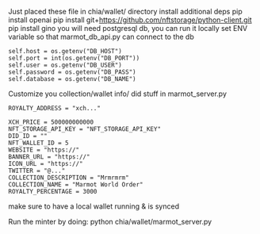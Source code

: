 Just placed these file in chia/wallet/ directory
install additional deps
pip install openai
pip install git+https://github.com/nftstorage/python-client.git
pip install gino
you will need postgresql db, you can run it locally
set ENV variable so that marmot_db_api.py can connect to the db

```self.mode = os.getenv("MODE")
self.host = os.getenv("DB_HOST")
self.port = int(os.getenv("DB_PORT"))
self.user = os.getenv("DB_USER")
self.password = os.getenv("DB_PASS")
self.database = os.getenv("DB_NAME")
```

Customize you collection/wallet info/ did stuff in marmot_server.py
```RECEIVE_ADDRESS = "xch..."
ROYALTY_ADDRESS = "xch..."

XCH_PRICE = 500000000000
NFT_STORAGE_API_KEY = "NFT_STORAGE_API_KEY"
DID_ID = ""
NFT_WALLET_ID = 5
WEBSITE = "https://"
BANNER_URL = "https://"
ICON_URL = "https://"
TWITTER = "@..."
COLLECTION_DESCRIPTION = "Mrmrmrm"
COLLECTION_NAME = "Marmot World Order"
ROYALTY_PERCENTAGE = 3000
```

make sure to have a local wallet running & is synced

Run the minter by doing: python chia/wallet/marmot_server.py
